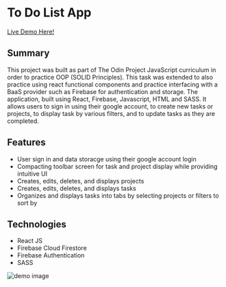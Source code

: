 # To Do List App

[Live Demo Here!](https://zflegle3.github.io/to-do-list/)

## Summary

This project was built as part of The Odin Project JavaScript curriculum in order to practice OOP (SOLID Principles). This task was extended to also practice using react functional components and practice interfacing with a BaaS provider such as Firebase for authentication and storage. The application, built using React, Firebase, Javascript, HTML and SASS. It allows users to sign in using their google account, to create new tasks or projects, to display task by various filters, and to update tasks as they are completed. 

## Features
* User sign in and data storacge using their google account login
* Compacting toolbar screen for task and project display while providing intuitive UI
* Creates, edits, deletes, and displays projects
* Creates, edits, deletes, and displays tasks
* Organizes and displays tasks into tabs by selecting projects or filters to sort by

## Technologies
* React JS
* Firebase Cloud Firestore 
* Firebase Authentication
* SASS


![demo image](https://zflegle3.github.io/portfolio-22/static/media/to-do-app.2322018680cb5c2ac170.png)
